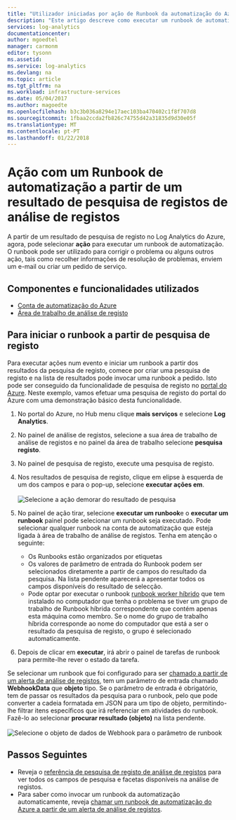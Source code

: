 ```yaml
---
title: "Utilizador iniciadas por ação de Runbook da automatização do Azure na análise de registos | Microsoft Docs"
description: "Este artigo descreve como executar um runbook de automatização a partir de uma análise de registos pesquisa resultado a pedido."
services: log-analytics
documentationcenter: 
author: mgoedtel
manager: carmonm
editor: tysonn
ms.assetid: 
ms.service: log-analytics
ms.devlang: na
ms.topic: article
ms.tgt_pltfrm: na
ms.workload: infrastructure-services
ms.date: 05/04/2017
ms.author: magoedte
ms.openlocfilehash: b3c3b036a8294e17aec103ba470402c1f8f707d8
ms.sourcegitcommit: 1fbaa2ccda2fb826c74755d42a31835d9d30e05f
ms.translationtype: MT
ms.contentlocale: pt-PT
ms.lasthandoff: 01/22/2018
---
```

# <a name="take-action-with-an-automation-runbook-from-a-log-analytics-log-search-result"></a>Ação com um Runbook de automatização a partir de um resultado de pesquisa de registos de análise de registos

A partir de um resultado de pesquisa de registo no Log Analytics do Azure, agora, pode selecionar **ação** para executar um runbook de automatização.  O runbook pode ser utilizado para corrigir o problema ou alguns outros ação, tais como recolher informações de resolução de problemas, enviem um e-mail ou criar um pedido de serviço. 

## <a name="components-and-features-used"></a>Componentes e funcionalidades utilizados
* [Conta de automatização do Azure](../automation/automation-offering-get-started.md)
* [Área de trabalho de análise de registo](../log-analytics/log-analytics-overview.md)

## <a name="to-initiate-runbook-from-log-search"></a>Para iniciar o runbook a partir de pesquisa de registo

Para executar ações num evento e iniciar um runbook a partir dos resultados da pesquisa de registo, comece por criar uma pesquisa de registo e na lista de resultados pode invocar uma runbook a pedido.  Isto pode ser conseguido da funcionalidade de pesquisa de registo no [portal do Azure](../log-analytics/log-analytics-log-search-new.md).  Neste exemplo, vamos efetuar uma pesquisa de registo do portal do Azure com uma demonstração básico desta funcionalidade.

1. No portal do Azure, no Hub menu clique **mais serviços** e selecione **Log Analytics**.  
2. No painel de análise de registos, selecione a sua área de trabalho de análise de registos e no painel da área de trabalho selecione **pesquisa registo**.  
3. No painel de pesquisa de registo, execute uma pesquisa de registo.  
4. Nos resultados de pesquisa de registo, clique em elipse à esquerda de um dos campos e para o pop-up, selecione **executar ações em**.<br><br> ![Selecione a ação demorar do resultado de pesquisa](./media/log-analytics-log-search-takeaction/log-search-takeaction-menuoption.png) 
5. No painel de ação tirar, selecione **executar um runbook**e o **executar um runbook** painel pode selecionar um runbook seja executado.  Pode selecionar qualquer runbook na conta de automatização que esteja ligada à área de trabalho de análise de registos.  Tenha em atenção o seguinte:

    * Os Runbooks estão organizados por etiquetas
    * Os valores de parâmetro de entrada do Runbook podem ser selecionados diretamente a partir de campos do resultado da pesquisa.  Na lista pendente aparecerá a apresentar todos os campos disponíveis do resultado de selecção.  
    * Pode optar por executar o runbook [runbook worker híbrido](../automation/automation-hybrid-runbook-worker.md) que tem instalado no computador que tenha o problema se tiver um grupo de trabalho de Runbook híbrida correspondente que contém apenas esta máquina como membro.  Se o nome do grupo de trabalho híbrida corresponde ao nome do computador que está a ser o resultado da pesquisa de registo, o grupo é selecionado automaticamente.    

6. Depois de clicar em **executar**, irá abrir o painel de tarefas de runbook para permite-lhe rever o estado da tarefa.   

Se selecionar um runbook que foi configurado para ser [chamado a partir de um alerta de análise de registos](../automation/automation-invoke-runbook-from-omsla-alert.md), tem um parâmetro de entrada chamado **WebhookData** que **objeto** tipo.  Se o parâmetro de entrada é obrigatório, tem de passar os resultados da pesquisa para o runbook, pelo que pode converter a cadeia formatada em JSON para um tipo de objeto, permitindo-lhe filtrar itens específicos que irá referenciar em atividades do runbook.  Fazê-lo ao selecionar **procurar resultado (objeto)** na lista pendente.<br><br> ![Selecione o objeto de dados de Webhook para o parâmetro de runbook](media/log-analytics-log-search-takeaction/select-runbook-and-properties.png)   
    
## <a name="next-steps"></a>Passos Seguintes

* Reveja o [referência de pesquisa de registo de análise de registos](log-analytics-search-reference.md) para ver todos os campos de pesquisa e facetas disponíveis na análise de registos.
* Para saber como invocar um runbook da automatização automaticamente, reveja [chamar um runbook de automatização do Azure a partir de um alerta de análise de registos](../automation/automation-invoke-runbook-from-omsla-alert.md).  